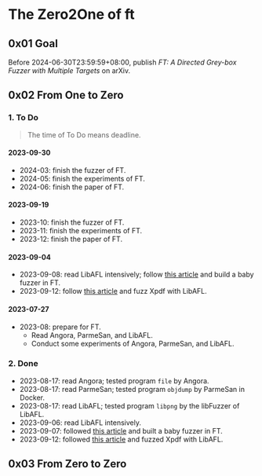 # The Zero2One of ft

## 0x01 Goal

Before 2024-06-30T23:59:59+08:00, publish *FT: A Directed Grey-box Fuzzer with Multiple Targets* on arXiv.

## 0x02 From One to Zero

### 1. To Do

> The time of To Do means deadline.

#### 2023-09-30

- 2024-03: finish the fuzzer of FT.
- 2024-05: finish the experiments of FT.
- 2024-06: finish the paper of FT.

#### 2023-09-19

- 2023-10: finish the fuzzer of FT.
- 2023-11: finish the experiments of FT.
- 2023-12: finish the paper of FT.

#### 2023-09-04

- 2023-09-08: read LibAFL intensively; follow [this article](https://aflplus.plus/libafl-book/baby_fuzzer/baby_fuzzer.html) and build a baby fuzzer in FT.
- 2023-09-12: follow [this article](https://epi052.gitlab.io/notes-to-self/blog/2021-11-01-fuzzing-101-with-libafl/) and fuzz Xpdf with LibAFL.

#### 2023-07-27

- 2023-08: prepare for FT.
  - Read Angora, ParmeSan, and LibAFL.
  - Conduct some experiments of Angora, ParmeSan, and LibAFL.

### 2. Done

- 2023-08-17: read Angora; tested program `file` by Angora.
- 2023-08-17: read ParmeSan; tested program `objdump` by ParmeSan in Docker.
- 2023-08-17: read LibAFL; tested program `libpng` by the libFuzzer of LibAFL.
- 2023-09-06: read LibAFL intensively.
- 2023-09-07: followed [this article](https://aflplus.plus/libafl-book/baby_fuzzer/baby_fuzzer.html) and built a baby fuzzer in FT.
- 2023-09-12: followed [this article](https://epi052.gitlab.io/notes-to-self/blog/2021-11-01-fuzzing-101-with-libafl/) and fuzzed Xpdf with LibAFL.

## 0x03 From Zero to Zero
